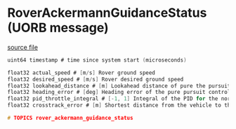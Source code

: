 # RoverAckermannGuidanceStatus (UORB message)



[source file](https://github.com/PX4/PX4-Autopilot/blob/main/msg/RoverAckermannGuidanceStatus.msg)

```c
uint64 timestamp # time since system start (microseconds)

float32 actual_speed # [m/s] Rover ground speed
float32 desired_speed # [m/s] Rover desired ground speed
float32 lookahead_distance # [m] Lookahead distance of pure the pursuit controller
float32 heading_error # [deg] Heading error of the pure pursuit controller
float32 pid_throttle_integral # [-1, 1] Integral of the PID for the normalized throttle to control the rover speed during missions
float32 crosstrack_error # [m] Shortest distance from the vehicle to the path

# TOPICS rover_ackermann_guidance_status

```
